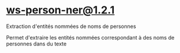 # ws-person-ner@1.2.1

Extraction d'entités nommées de noms de personnes

Permet d'extraire les entités nommées correspondant à des noms de personnes dans du texte
